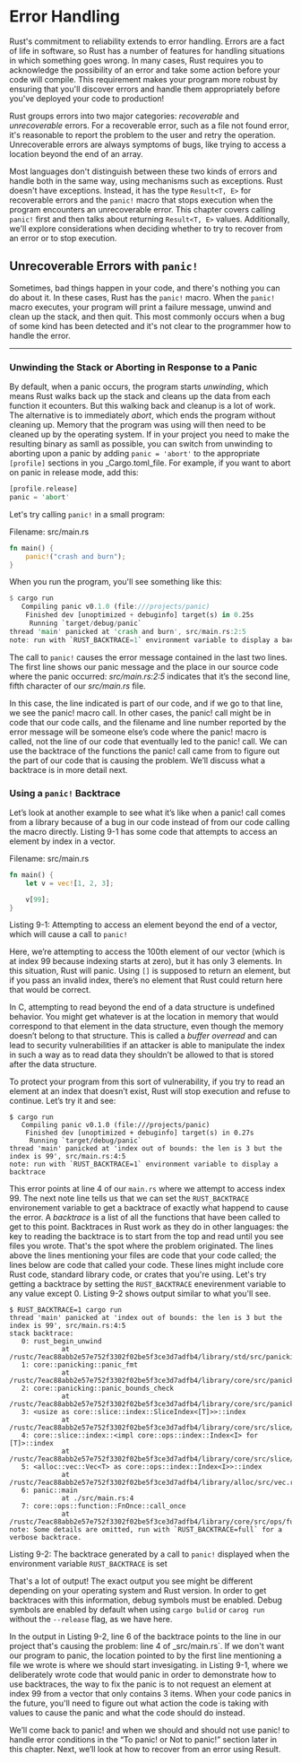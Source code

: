# Error Handling

Rust's commitment to reliability extends to error handling.
Errors are a fact of life in software,
so Rust has a number of features for handling situations
in which something goes wrong.
In many cases,
Rust requires you to acknowledge the possibility of an error
and take some action before
your code will compile.
This requirement makes your program more robust by ensuring that
you'll discover errors and handle them appropriately
before you've deployed
your code to production!

Rust groups errors into two major categories:
_recoverable_ and _unrecoverable_ errors.
For a recoverable error,
such as a file not found error,
it's reasonable to report the problem
to the user and retry the operation.
Unrecoverable errors are always symptoms of bugs,
like trying to access a location beyond the end of an array.

Most languages don't distinguish between these two kinds of errors
and handle both in the same way,
using mechanisms such as exceptions.
Rust doesn't have exceptions.
Instead, it has the type `Result<T, E>`
for recoverable errors and the `panic!` macro that stops
execution when the program encounters an unrecoverable error.
This chapter covers calling `panic!` first and then talks about returning
`Result<T, E>` values.
Additionally, we'll explore considerations
when deciding whether to try to recover from an error or to stop execution.

## Unrecoverable Errors with `panic!`

Sometimes, bad things happen in your code, and there's nothing you can do about it.
In these cases, Rust has the `panic!` macro.
When the `panic!` macro executes,
your program will print a failure message,
unwind and clean up the stack,
and then quit.
This most commonly occurs when a bug of some kind has been detected and it's not clear to the programmer how to handle the error.

---

### Unwinding the Stack or Aborting in Response to a Panic

By default, when a panic occurs,
the program starts _unwinding_,
which means Rust walks back up the stack and cleans up the data from each function it ecounters.
But this walking back and cleanup is a lot of work.
The alternative is to immediately _abort_,
which ends the program without cleaning up.
Memory that the program was using will then need to be cleaned up
by the operating system.
If in your project you need to make the resulting binary as samll as possible,
you can switch from unwinding to aborting upon a panic by adding
`panic = 'abort'` to the appropriate `[profile]` sections in you \_Cargo.toml_file.
For example, if you want to abort on panic in release mode, add this:

```rs
[profile.release]
panic = 'abort'
```

Let's try calling `panic!` in a small program:

Filename: src/main.rs

```rs
fn main() {
    panic!("crash and burn");
}
```

When you run the program,
you'll see something like this:

```rs
$ cargo run
   Compiling panic v0.1.0 (file:///projects/panic)
    Finished dev [unoptimized + debuginfo] target(s) in 0.25s
     Running `target/debug/panic`
thread 'main' panicked at 'crash and burn', src/main.rs:2:5
note: run with `RUST_BACKTRACE=1` environment variable to display a backtrace
```

The call to `panic!` causes the error message contained in the last two lines. The first line shows our panic message and the place in our source code where the panic occurred: _src/main.rs:2:5_ indicates that it’s the second line, fifth character of our _src/main.rs_ file.

In this case, the line indicated is part of our code, and if we go to that line, we see the panic! macro call. In other cases, the panic! call might be in code that our code calls, and the filename and line number reported by the error message will be someone else’s code where the panic! macro is called, not the line of our code that eventually led to the panic! call. We can use the backtrace of the functions the panic! call came from to figure out the part of our code that is causing the problem. We’ll discuss what a backtrace is in more detail next.

### Using a `panic!` Backtrace

Let’s look at another example to see what it’s like when a panic! call comes from a library because of a bug in our code instead of from our code calling the macro directly. Listing 9-1 has some code that attempts to access an element by index in a vector.

Filename: src/main.rs

```rs
fn main() {
    let v = vec![1, 2, 3];

    v[99];
}
```

Listing 9-1: Attempting to access an element beyond the end of a vector, which will cause a call to `panic!`

Here, we’re attempting to access the 100th element of our vector (which is at index 99 because indexing starts at zero), but it has only 3 elements. In this situation, Rust will panic. Using `[]` is supposed to return an element, but if you pass an invalid index, there’s no element that Rust could return here that would be correct.

In C, attempting to read beyond the end of a data structure is undefined behavior. You might get whatever is at the location in memory that would correspond to that element in the data structure, even though the memory doesn’t belong to that structure. This is called a _buffer overread_ and can lead to security vulnerabilities if an attacker is able to manipulate the index in such a way as to read data they shouldn’t be allowed to that is stored after the data structure.

To protect your program from this sort of vulnerability, if you try to read an element at an index that doesn’t exist, Rust will stop execution and refuse to continue. Let’s try it and see:

```
$ cargo run
   Compiling panic v0.1.0 (file:///projects/panic)
    Finished dev [unoptimized + debuginfo] target(s) in 0.27s
     Running `target/debug/panic`
thread 'main' panicked at 'index out of bounds: the len is 3 but the index is 99', src/main.rs:4:5
note: run with `RUST_BACKTRACE=1` environment variable to display a backtrace
```

This error points at line 4 of our `main.rs`
where we attempt to access index 99.
The next note line tells us that we can set the `RUST_BACKTRACE` environement variable to get a backtrace of exactly what happend to cause the error.
A _backtrace_ is a list of all the functions that have been called
to get to this point.
Backtraces in Rust work as they do in other languages:
the key to reading the backtrace is to start from the top and read until you see files you wrote.
That's the spot where the problem originated.
The lines above the lines mentioning your files are code that your code called;
the lines below are code that called your code.
These lines might include core Rust code,
standard library code,
or crates that you're using.
Let's try getting a backtrace by setting the `RUST_BACKTRACE` enevirenment variable to any value except 0.
Listing 9-2 shows output similar to what you'll see.

```
$ RUST_BACKTRACE=1 cargo run
thread 'main' panicked at 'index out of bounds: the len is 3 but the index is 99', src/main.rs:4:5
stack backtrace:
   0: rust_begin_unwind
             at /rustc/7eac88abb2e57e752f3302f02be5f3ce3d7adfb4/library/std/src/panicking.rs:483
   1: core::panicking::panic_fmt
             at /rustc/7eac88abb2e57e752f3302f02be5f3ce3d7adfb4/library/core/src/panicking.rs:85
   2: core::panicking::panic_bounds_check
             at /rustc/7eac88abb2e57e752f3302f02be5f3ce3d7adfb4/library/core/src/panicking.rs:62
   3: <usize as core::slice::index::SliceIndex<[T]>>::index
             at /rustc/7eac88abb2e57e752f3302f02be5f3ce3d7adfb4/library/core/src/slice/index.rs:255
   4: core::slice::index::<impl core::ops::index::Index<I> for [T]>::index
             at /rustc/7eac88abb2e57e752f3302f02be5f3ce3d7adfb4/library/core/src/slice/index.rs:15
   5: <alloc::vec::Vec<T> as core::ops::index::Index<I>>::index
             at /rustc/7eac88abb2e57e752f3302f02be5f3ce3d7adfb4/library/alloc/src/vec.rs:1982
   6: panic::main
             at ./src/main.rs:4
   7: core::ops::function::FnOnce::call_once
             at /rustc/7eac88abb2e57e752f3302f02be5f3ce3d7adfb4/library/core/src/ops/function.rs:227
note: Some details are omitted, run with `RUST_BACKTRACE=full` for a verbose backtrace.
```

Listing 9-2: The backtrace generated by a call to `panic!` displayed when the environment variable `RUST_BACKTRACE` is set

That's a lot of output! The exact output you see might be different depending on your operating system and Rust version.
In order to get backtraces with this information,
debug symbols must be enabled.
Debug symbols are enabled by default when using `cargo bulid` or
`carog run` without the `--release` flag,
as we have here.

In the output in Listing 9-2, line 6 of the backtrace points to the line in our project that's causing the problem:
line 4 of \_src/main.rs`.
If we don't want our program to panic,
the location pointed to by the first line mentioning a file we wrote is where we should start invesigating.
in Listing 9-1,
where we deliberately wrote code that would panic in order to demonstrate
how to use backtraces,
the way to fix the panic is to not request an element at index 99 from a vector that only contains 3 items.
When your code panics in the future,
you'll need to figure out what action the code is taking with
values to cause the panic and what the code should do instead.

We’ll come back to panic! and when we should and should not use panic! to handle error conditions in the “To panic! or Not to panic!” section later in this chapter. Next, we’ll look at how to recover from an error using Result.
